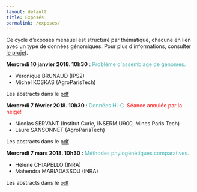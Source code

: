 ```yaml
---
layout: default
title: Exposés
permalink: /exposes/
---
```


Ce cycle d’exposés mensuel est structuré par thématique, chacune en lien avec un type de données génomiques. Pour plus d'informations, consulter [le projet](projet.md).

**Mercredi 10 janvier 2018. 10h30** : <span style="color:rgb(75, 182, 180)">Problème d'assemblage de génomes.</span>
- Véronique BRUNAUD (IPS2)
- Michel KOSKAS (AgroParisTech)

Les abstracts dans le [pdf](ABSTRACT/1_10janvier.pdf)

**Mercredi 7 février 2018. 10h30** : <span style="color:rgb(75, 182, 180)">Données Hi-C.</span> <span style="color:rgb(255, 0, 0)">Séance annulée par la neige!</span>
- Nicolas SERVANT (Institut Curie, INSERM U900,  Mines Paris Tech)
- Laure SANSONNET (AgroParisTech)

Les abstracts dans le [pdf](ABSTRACT/2_7fevrier.pdf)

**Mercredi 7 mars 2018. 10h30** : <span style="color:rgb(75, 182, 180)">Méthodes phylogénétiques comparatives.</span>
- Hélène CHIAPELLO (INRA)
- Mahendra MARIADASSOU (INRA)

Les abstracts dans le [pdf](ABSTRACT/3_7mars.pdf)
